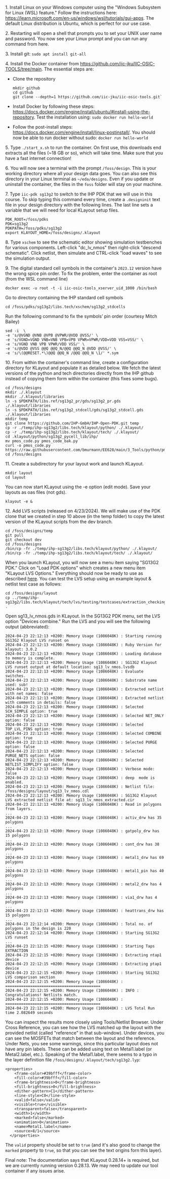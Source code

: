 1\. Install Linux on your Windows computer using the "Windows Subsystem for Linux (WSL) feature." Follow the instructions here:
https://learn.microsoft.com/en-us/windows/wsl/tutorials/gui-apps. The default Linux distribution is Ubuntu, which is perfect for our use case.

2\. Restarting will open a shell that prompts you to set your UNIX user name and password. You now see your Linux prompt and you can run any command from here.

3\. Install git: `sudo apt install git-all`

4\. Install the Docker container from https://github.com/iic-jku/IIC-OSIC-TOOLS/tree/main. The essential steps are:    

* Clone the repository
     
  ```
  mkdir github
  cd github  
  git clone --depth=1 https://github.com/iic-jku/iic-osic-tools.git`
  ```
* Install Docker by following these steps: https://docs.docker.com/engine/install/ubuntu/#install-using-the-repository. Test the installation using: `sudo docker run hello-world`

* Follow the post-install steps: https://docs.docker.com/engine/install/linux-postinstall/. You should now be able to run docker without sudo: `docker run hello-world`

5\. Type `./start_x.sh` to run the container. On first use, this downloads end extracts all the files (~18 GB or so), which will take time. Make sure that you have a fast internet connection!

6\. You will now see a terminal with the prompt `/foss/design`. This is your working directory where all your design data goes. You can also see this directory in your Linux terminal as `~/eda/designs`. Even if you update or uninstall the container, the files in the `foss` folder will stay on your machine.

7\. Type `iic-pdk sg13g2` to switch to the IHP PDK that we will use in this course. To skip typing this command every time, create a `.designinit` text file in your design directory with the following lines. The last line sets a variable that we will need for local KLayout setup files. 
```
PDK_ROOT=/foss/pdks
PDK=sg13g2
PDKPATH=/foss/pdks/sg13g2
export KLAYOUT_HOME=/foss/designs/.klayout
```

8\. Type `xschem` to see the schematic editor showing simulation testbenches for various components. Left-click "dc_lv_nmos" then right-click "descend schematic". Click netlist, then simulate and CTRL-click "load waves" to see the simulation output.

9\. The digital standard cell symbols in the container's `2023.12` version have the wrong spice pin order. To fix the problem, enter the container as root (from the WSL command line)
```
docker exec -u root -t -i iic-osic-tools_xserver_uid_1000 /bin/bash
```
Go to directory containing the IHP standard cell symbols
```
cd /foss/pdks/sg13g2/libs.tech/xschem/sg13g2_stdcells
```
Run the following command to fix the symbols’ pin order (courtesy Mitch Bailey)
```
sed -i  \
-e 's/@VGND @VNB @VPB @VPWR/@VDD @VSS/' \
-e 's/VGND=VGND VNB=VNB VPB=VPB VPWR=VPWR/VDD=VDD VSS=VSS/' \
-e 's/VGND VNB VPB VPWR/VDD VSS/' \
-e 's/@VDD @VSS @@Q @@Q_N/@@Q @@Q_N @VDD @VSS/' \
-e 's/\(@@RESET.*\)@@Q @@Q_N /@@Q @@Q_N \1/' *.sym
```

10\. From within the container's command line, create a configuration directory for KLayout and populate it as detailed below. We fetch the latest versions of the python and tech directories directly from the IHP github instead of copying them form within the container (this fixes some bugs).
```
cd /foss/designs
mkdir ./.klayout
mkdir ./.klayout/libraries
ln -s $PDKPATH/libs.ref/sg13g2_pr/gds/sg13g2_pr.gds ./.klayout/libraries
ln -s $PDKPATH/libs.ref/sg13g2_stdcell/gds/sg13g2_stdcell.gds ./.klayout/libraries
mkdir temp
git clone https://github.com/IHP-GmbH/IHP-Open-PDK.git temp
cp -r ./temp/ihp-sg13g2/libs.tech/klayout/python/ ./.klayout/
cp -r ./temp/ihp-sg13g2/libs.tech/klayout/tech/ ./.klayout/
cd .klayout/python/sg13g2_pycell_lib/ihp/
mv pmos_code.py pmos_code_bak.py
curl -o pmos_code.py https://raw.githubusercontent.com/bmurmann/EE628/main/3_Tools/python/pmos_code.py
cd /foss/designs
```

11\. Create a subdirectory for your layout work and launch KLayout.
```
mkdir layout
cd layout
```
You can now start KLayout using the -e option (edit mode). Save your layouts as oas files (not gds).
```
klayout -e & 
```

12\. Add LVS scripts (released on 4/23/2024). We will make use of the PDK clone that we created in step 10 above (in the temp folder) to copy the latest version of the KLayout scripts from the dev branch.
```
cd /foss/designs/temp
git pull
git checkout dev
cd /foss/designs
/bin/cp -fr ./temp/ihp-sg13g2/libs.tech/klayout/python/ ./.klayout/
/bin/cp -fr ./temp/ihp-sg13g2/libs.tech/klayout/tech/ ./.klayout/
```
When you launch KLayout, you will now see a menu item saying "SG13G2 PDK." Click on "Load PDK options" which creates a new menu item "KLayout LVS Options." Everything should now be ready to use as described [here](https://github.com/IHP-GmbH/IHP-Open-PDK/tree/dev/ihp-sg13g2/libs.tech/klayout/tech/lvs). You can test the LVS setup using an example layout & netlist test case as follows:
```
cd /foss/designs/layout
cp ../temp/ihp-sg13g2/libs.tech/klayout/tech/lvs/testing/testcases/extraction_checking/sg13_lv_nmos.* .
```
Open sg13_lv_nmos.gds in KLayout. In the SG13G2 PDK menu, set the LVS option "Devices combine." Run the LVS and you will see the following output (abbreviated): 
```
2024-04-23 22:12:13 +0200: Memory Usage (1086048K) : Starting running SG13G2 Klayout LVS runset on 
2024-04-23 22:12:13 +0200: Memory Usage (1086048K) : Ruby Version for klayout: 3.0.2
2024-04-23 22:12:13 +0200: Memory Usage (1086048K) : Loading database to memory is complete.
2024-04-23 22:12:13 +0200: Memory Usage (1086048K) : SG13G2 Klayout LVS runset output at default location: sg13_lv_nmos.lvsdb
2024-04-23 22:12:13 +0200: Memory Usage (1086048K) : Evaluate switches.
2024-04-23 22:12:13 +0200: Memory Usage (1086048K) : Substrate name used: sub!
2024-04-23 22:12:13 +0200: Memory Usage (1086048K) : Extracted netlist with net names: false
2024-04-23 22:12:13 +0200: Memory Usage (1086048K) : Extracted netlist with comments in details: false
2024-04-23 22:12:13 +0200: Memory Usage (1086048K) : Selected SCH_SIMPLE option: true
2024-04-23 22:12:13 +0200: Memory Usage (1086048K) : Selected NET_ONLY option: false
2024-04-23 22:12:13 +0200: Memory Usage (1086048K) : Selected TOP_LVL_PINS option: true
2024-04-23 22:12:13 +0200: Memory Usage (1086048K) : Selected COMBINE option: true
2024-04-23 22:12:13 +0200: Memory Usage (1086048K) : Selected PURGE option: false
2024-04-23 22:12:13 +0200: Memory Usage (1086048K) : Selected PURGE_NETS option: false
2024-04-23 22:12:13 +0200: Memory Usage (1086048K) : Selected NETLIST_SIMPLIFY option: false
2024-04-23 22:12:13 +0200: Memory Usage (1086048K) : Verbose mode: false
2024-04-23 22:12:13 +0200: Memory Usage (1086048K) : deep  mode is enabled.
2024-04-23 22:12:13 +0200: Memory Usage (1086048K) : Netlist file: /foss/designs/layout/sg13_lv_nmos.cdl
2024-04-23 22:12:13 +0200: Memory Usage (1086048K) : SG13G2 Klayout LVS extracted netlist file at: sg13_lv_nmos_extracted.cir
2024-04-23 22:12:13 +0200: Memory Usage (1086048K) : Read in polygons from layers.
...
2024-04-23 22:12:13 +0200: Memory Usage (1086048K) : activ_drw has 35 polygons
...
2024-04-23 22:12:13 +0200: Memory Usage (1086048K) : gatpoly_drw has 15 polygons
...
2024-04-23 22:12:13 +0200: Memory Usage (1086048K) : cont_drw has 38 polygons
...
2024-04-23 22:12:13 +0200: Memory Usage (1086048K) : metal1_drw has 69 polygons
...
2024-04-23 22:12:13 +0200: Memory Usage (1086048K) : metal1_pin has 40 polygons
...
2024-04-23 22:12:13 +0200: Memory Usage (1086048K) : metal2_drw has 4 polygons
...
2024-04-23 22:12:13 +0200: Memory Usage (1086048K) : via1_drw has 4 polygons
...
2024-04-23 22:12:13 +0200: Memory Usage (1086048K) : heattrans_drw has 15 polygons
...
2024-04-23 22:12:14 +0200: Memory Usage (1086048K) : Total no. of polygons in the design is 220
2024-04-23 22:12:14 +0200: Memory Usage (1086048K) : Starting SG13G2 LVS runset
...
2024-04-23 22:12:15 +0200: Memory Usage (1086048K) : Starting Taps EXTRACTION
2024-04-23 22:12:15 +0200: Memory Usage (1086048K) : Extracting ntap1 device
2024-04-23 22:12:15 +0200: Memory Usage (1086048K) : Extracting ptap1 device
2024-04-23 22:12:15 +0200: Memory Usage (1086048K) : Starting SG13G2 LVS comparison section
2024-04-23 22:12:15 +0200: Memory Usage (1086048K) : ==========================================
2024-04-23 22:12:15 +0200: Memory Usage (1086048K) : INFO : Congratulations! Netlists match.
2024-04-23 22:12:15 +0200: Memory Usage (1086048K) : ==========================================
2024-04-23 22:12:15 +0200: Memory Usage (1086048K) : LVS Total Run time 2.082649 seconds
```
You can inspect the results more closely using Tools/Netlist Browser. Under Cross Reference, you can see how the LVS matched up the layout with the provided netlist (called "reference" in that sub-window). Under devices, you can see the MOSFETs that match between the layout and the reference. Under Nets, you see some warnings, since this particular layout does not have any pin labels. These can be added using text on Metal1.label (or Metal2.label, etc.). Speaking of the Metal1.label, there seems to a typo in the layer definition file `/foss/designs/.klayout/tech/sg13g2.lyp`:
```
<properties>
    <frame-color>#39bfff</frame-color>
    <fill-color>#39bfff</fill-color>
    <frame-brightness>0</frame-brightness>
    <fill-brightness>0</fill-brightness>
    <dither-pattern>C1</dither-pattern>
    <line-style>C0</line-style>
    <valid>false</valid>
    <visible>true</visible>
    <transparent>false</transparent>
    <width>1</width>
    <marked>false</marked>
    <animation>0</animation>
    <name>Metal1.label</name>
    <source>8/1</source>
  </properties>
```
The `valid` property should be set to `true` (and it's also good to change the `marked` property to `true`, so that you can see the text origins forn this layer).

Final note: The documentation says that KLayout 0.28.14+ is required, but we are currently running version 0.28.13. We may need to update our tool container if any issues arise.